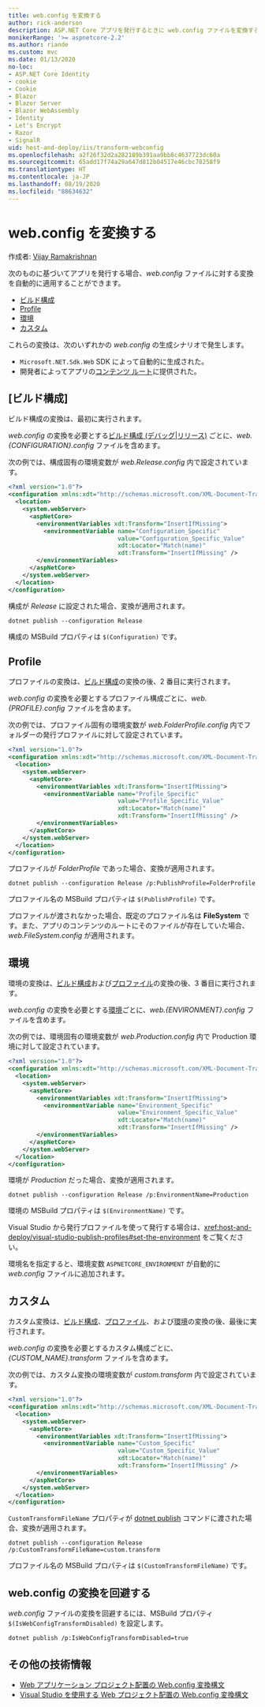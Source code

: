 ```yaml
---
title: web.config を変換する
author: rick-anderson
description: ASP.NET Core アプリを発行するときに web.config ファイルを変換する方法について説明します。
monikerRange: '>= aspnetcore-2.2'
ms.author: riande
ms.custom: mvc
ms.date: 01/13/2020
no-loc:
- ASP.NET Core Identity
- cookie
- Cookie
- Blazor
- Blazor Server
- Blazor WebAssembly
- Identity
- Let's Encrypt
- Razor
- SignalR
uid: host-and-deploy/iis/transform-webconfig
ms.openlocfilehash: a2f26f32d2a282189b391aa9bb8c4637723dc60a
ms.sourcegitcommit: 65add17f74a29a647d812b04517e46cbc78258f9
ms.translationtype: HT
ms.contentlocale: ja-JP
ms.lasthandoff: 08/19/2020
ms.locfileid: "88634632"
---
```

# <a name="transform-webconfig"></a>web.config を変換する

作成者: [Vijay Ramakrishnan](https://github.com/vijayrkn)

次のものに基づいてアプリを発行する場合、*web.config* ファイルに対する変換を自動的に適用することができます。

* [ビルド構成](#build-configuration)
* [Profile](#profile)
* [環境](#environment)
* [カスタム](#custom)

これらの変換は、次のいずれかの *web.config* の生成シナリオで発生します。

* `Microsoft.NET.Sdk.Web` SDK によって自動的に生成された。
* 開発者によってアプリの[コンテンツ ルート](xref:fundamentals/index#content-root)に提供された。

## <a name="build-configuration"></a>[ビルド構成]

ビルド構成の変換は、最初に実行されます。

*web.config* の変換を必要とする[ビルド構成 (デバッグ|リリース)](/dotnet/core/tools/dotnet-publish#options) ごとに、*web.{CONFIGURATION}.config* ファイルを含めます。

次の例では、構成固有の環境変数が *web.Release.config* 内で設定されています。

```xml
<?xml version="1.0"?>
<configuration xmlns:xdt="http://schemas.microsoft.com/XML-Document-Transform">
  <location>
    <system.webServer>
      <aspNetCore>
        <environmentVariables xdt:Transform="InsertIfMissing">
          <environmentVariable name="Configuration_Specific" 
                               value="Configuration_Specific_Value" 
                               xdt:Locator="Match(name)" 
                               xdt:Transform="InsertIfMissing" />
        </environmentVariables>
      </aspNetCore>
    </system.webServer>
  </location>
</configuration>
```

構成が *Release* に設定された場合、変換が適用されます。

```dotnetcli
dotnet publish --configuration Release
```

構成の MSBuild プロパティは `$(Configuration)` です。

## <a name="profile"></a>Profile

プロファイルの変換は、[ビルド構成](#build-configuration)の変換の後、2 番目に実行されます。

*web.config* の変換を必要とするプロファイル構成ごとに、*web.{PROFILE}.config* ファイルを含めます。

次の例では、プロファイル固有の環境変数が *web.FolderProfile.config* 内でフォルダーの発行プロファイルに対して設定されています。

```xml
<?xml version="1.0"?>
<configuration xmlns:xdt="http://schemas.microsoft.com/XML-Document-Transform">
  <location>
    <system.webServer>
      <aspNetCore>
        <environmentVariables xdt:Transform="InsertIfMissing">
          <environmentVariable name="Profile_Specific" 
                               value="Profile_Specific_Value" 
                               xdt:Locator="Match(name)" 
                               xdt:Transform="InsertIfMissing" />
        </environmentVariables>
      </aspNetCore>
    </system.webServer>
  </location>
</configuration>
```

プロファイルが *FolderProfile* であった場合、変換が適用されます。

```dotnetcli
dotnet publish --configuration Release /p:PublishProfile=FolderProfile
```

プロファイル名の MSBuild プロパティは `$(PublishProfile)` です。

プロファイルが渡されなかった場合、既定のプロファイル名は **FileSystem** です。また、アプリのコンテンツのルートにそのファイルが存在していた場合、*web.FileSystem.config* が適用されます。

## <a name="environment"></a>環境

環境の変換は、[ビルド構成](#build-configuration)および[プロファイル](#profile)の変換の後、3 番目に実行されます。

*web.config* の変換を必要とする[環境](xref:fundamentals/environments)ごとに、*web.{ENVIRONMENT}.config* ファイルを含めます。

次の例では、環境固有の環境変数が *web.Production.config* 内で Production 環境に対して設定されています。

```xml
<?xml version="1.0"?>
<configuration xmlns:xdt="http://schemas.microsoft.com/XML-Document-Transform">
  <location>
    <system.webServer>
      <aspNetCore>
        <environmentVariables xdt:Transform="InsertIfMissing">
          <environmentVariable name="Environment_Specific" 
                               value="Environment_Specific_Value" 
                               xdt:Locator="Match(name)" 
                               xdt:Transform="InsertIfMissing" />
        </environmentVariables>
      </aspNetCore>
    </system.webServer>
  </location>
</configuration>
```

環境が *Production* だった場合、変換が適用されます。

```dotnetcli
dotnet publish --configuration Release /p:EnvironmentName=Production
```

環境の MSBuild プロパティは `$(EnvironmentName)` です。

Visual Studio から発行プロファイルを使って発行する場合は、<xref:host-and-deploy/visual-studio-publish-profiles#set-the-environment> をご覧ください。

環境名を指定すると、環境変数 `ASPNETCORE_ENVIRONMENT` が自動的に *web.config* ファイルに追加されます。

## <a name="custom"></a>カスタム

カスタム変換は、[ビルド構成](#build-configuration)、[プロファイル](#profile)、および[環境](#environment)の変換の後、最後に実行されます。

*web.config* の変換を必要とするカスタム構成ごとに、 *{CUSTOM_NAME}.transform* ファイルを含めます。

次の例では、カスタム変換の環境変数が *custom.transform* 内で設定されています。

```xml
<?xml version="1.0"?>
<configuration xmlns:xdt="http://schemas.microsoft.com/XML-Document-Transform">
  <location>
    <system.webServer>
      <aspNetCore>
        <environmentVariables xdt:Transform="InsertIfMissing">
          <environmentVariable name="Custom_Specific" 
                               value="Custom_Specific_Value" 
                               xdt:Locator="Match(name)" 
                               xdt:Transform="InsertIfMissing" />
        </environmentVariables>
      </aspNetCore>
    </system.webServer>
  </location>
</configuration>
```

`CustomTransformFileName` プロパティが [dotnet publish](/dotnet/core/tools/dotnet-publish) コマンドに渡された場合、変換が適用されます。

```dotnetcli
dotnet publish --configuration Release /p:CustomTransformFileName=custom.transform
```

プロファイル名の MSBuild プロパティは `$(CustomTransformFileName)` です。

## <a name="prevent-webconfig-transformation"></a>web.config の変換を回避する

*web.config* ファイルの変換を回避するには、MSBuild プロパティ `$(IsWebConfigTransformDisabled)` を設定します。

```dotnetcli
dotnet publish /p:IsWebConfigTransformDisabled=true
```

## <a name="additional-resources"></a>その他の技術情報

* [Web アプリケーション プロジェクト配置の Web.config 変換構文](/previous-versions/dd465326(v=vs.100))
* [Visual Studio を使用する Web プロジェクト配置の Web.config 変換構文](/previous-versions/aspnet/dd465326(v=vs.110))
